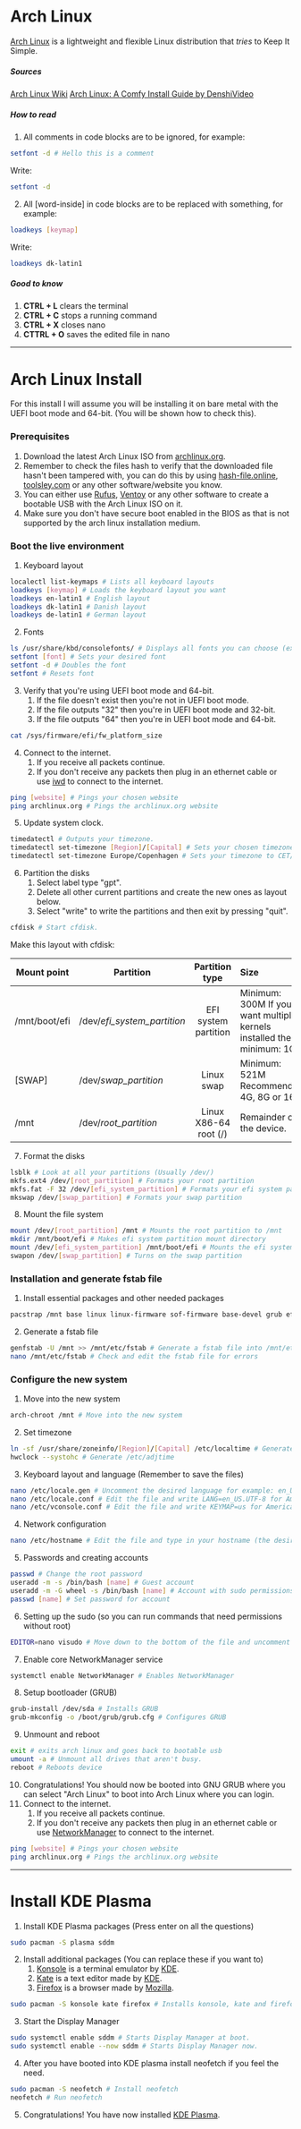 # Arch Linux
[Arch Linux](https://archlinux.org/) is a lightweight and flexible Linux distribution that *tries* to Keep It Simple.

##### Sources
[Arch Linux Wiki](https://wiki.archlinux.org/)
[Arch Linux: A Comfy Install Guide by DenshiVideo](https://www.youtube.com/watch?v=68z11VAYMS8&t=1118s)

##### How to read
1. All comments in code blocks are to be ignored, for example:
```bash
setfont -d # Hello this is a comment
```
Write:
```bash
setfont -d
```
2. All [word-inside] in code blocks are to be replaced with something, for example:
```bash
loadkeys [keymap]
```
Write:
```bash
loadkeys dk-latin1
```

##### Good to know
1. **CTRL + L** clears the terminal
2. **CTRL + C** stops a running command
3. **CTRL + X** closes nano
4. **CTTRL + O** saves the edited file in nano

---
# Arch Linux Install
For this install I will assume you will be installing it on bare metal with the UEFI boot mode and 64-bit. (You will be shown how to check this).

### Prerequisites
1. Download the latest Arch Linux ISO from [archlinux.org](https://archlinux.org/download/).
2. Remember to check the files hash to verify that the downloaded file hasn't been tampered with, you can do this by using [hash-file.online](https://hash-file.online/), [toolsley.com](https://www.toolsley.com/hash.html) or any other software/website you know.
3. You can either use [Rufus](https://rufus.ie/en/), [Ventoy](https://www.ventoy.net/en/index.html) or any other software to create a bootable USB with the Arch Linux ISO on it.
4. Make sure you don't have secure boot enabled in the BIOS as that is not supported by the arch linux installation medium.
### Boot the live environment
1. Keyboard layout
```bash
localectl list-keymaps # Lists all keyboard layouts
loadkeys [keymap] # Loads the keyboard layout you want
loadkeys en-latin1 # English layout
loadkeys dk-latin1 # Danish layout
loadkeys de-latin1 # German layout
```
2. Fonts
```bash
ls /usr/share/kbd/consolefonts/ # Displays all fonts you can choose (exclude the .psf, .psfu and .gz)
setfont [font] # Sets your desired font
setfont -d # Doubles the font
setfont # Resets font
```
3. Verify that you're using UEFI boot mode and 64-bit.
	1. If the file doesn't exist then you're not in UEFI boot mode.
	2. If the file outputs "32" then you're in UEFI boot mode and 32-bit.
	3. If the file outputs "64" then you're in UEFI boot mode and 64-bit.
```bash
cat /sys/firmware/efi/fw_platform_size
```
4. Connect to the internet.
	1. If you receive all packets continue.
	2. If you don't receive any packets then plug in an ethernet cable or use [iwd](https://wiki.archlinux.org/title/Iwd#iwctl) to connect to the internet.
```bash
ping [website] # Pings your chosen website
ping archlinux.org # Pings the archlinux.org website
```
5. Update system clock.
```bash
timedatectl # Outputs your timezone.
timedatectl set-timezone [Region]/[Capital] # Sets your chosen timezone
timedatectl set-timezone Europe/Copenhagen # Sets your timezone to CET/CEST
```
6. Partition the disks
	1. Select label type "gpt".
	2. Delete all other current partitions and create the new ones as layout below.
	3. Select "write" to write the partitions and then exit by pressing "quit".
```bash
cfdisk # Start cfdisk.
```
Make this layout with cfdisk:

| Mount point   | Partition                   |    Partition type     | Size                                                                                            |
| ------------- | --------------------------- |:---------------------:|:----------------------------------------------------------------------------------------------- |
| /mnt/boot/efi | /dev/_efi_system_partition_ | EFI system partition  | Minimum: 300M                          If you want multiple kernels installed then minimum: 1G. |
| [SWAP]        | /dev/_swap_partition_       |      Linux swap       | Minimum: 521M           Recommended: 4G, 8G or 16G.                                             |
| /mnt          | /dev/_root_partition_       | Linux X86-64 root (/) | Remainder of the device.                                                                        |
7. Format the disks
```bash
lsblk # Look at all your partitions (Usually /dev/)
mkfs.ext4 /dev/[root_partition] # Formats your root partition
mkfs.fat -F 32 /dev/[efi_system_partition] # Formats your efi system partition
mkswap /dev/[swap_partition] # Formats your swap partition
```
8. Mount the file system
```bash
mount /dev/[root_partition] /mnt # Mounts the root partition to /mnt
mkdir /mnt/boot/efi # Makes efi system partition mount directory
mount /dev/[efi_system_partition] /mnt/boot/efi # Mounts the efi system partition to /mnt/boot/efi
swapon /dev/[swap_partition] # Turns on the swap partition
```
### Installation and generate fstab file
1. Install essential packages and other needed packages
```bash
pacstrap /mnt base linux linux-firmware sof-firmware base-devel grub efibootmgr nano networkmanager # Installs Arch Linux
```
2. Generate a fstab file
```bash
genfstab -U /mnt >> /mnt/etc/fstab # Generate a fstab file into /mnt/etc/fstab
nano /mnt/etc/fstab # Check and edit the fstab file for errors
```
### Configure the new system
1. Move into the new system
```bash
arch-chroot /mnt # Move into the new system
```
2. Set timezone
```bash
ln -sf /usr/share/zoneinfo/[Region]/[Capital] /etc/localtime # Generate etc/localtime
hwclock --systohc # Generate /etc/adjtime
```
3. Keyboard layout and language (Remember to save the files)
```bash
nano /etc/locale.gen # Uncomment the desired language for example: en_US.UTF-8 for American English
nano /etc/locale.conf # Edit the file and write LANG=en_US.UTF-8 for American English
nano /etc/vconsole.conf # Edit the file and write KEYMAP=us for American English keyboarrd layout or KEYMAP=dk-latin1 for Danish keyboard layout
```
4. Network configuration
```bash
nano /etc/hostname # Edit the file and type in your hostname (the desired name of your device)
```
5. Passwords and creating accounts
```bash
passwd # Change the root password
useradd -m -s /bin/bash [name] # Guest account
useradd -m -G wheel -s /bin/bash [name] # Account with sudo permissions
passwd [name] # Set password for account
```
6. Setting up the sudo (so you can run commands that need permissions without root)
```bash
EDITOR=nano visudo # Move down to the bottom of the file and uncomment the "%wheel ALL=(ALL) ALL" line
```
7. Enable core NetworkManager service
```bash
systemctl enable NetworkManager # Enables NetworkManager
```
8. Setup bootloader (GRUB)
```bash
grub-install /dev/sda # Installs GRUB
grub-mkconfig -o /boot/grub/grub.cfg # Configures GRUB
```
9. Unmount and reboot
```bash
exit # exits arch linux and goes back to bootable usb
umount -a # Unmount all drives that aren't busy.
reboot # Reboots device
```
10. Congratulations! You should now be booted into GNU GRUB where you can select "Arch Linux" to boot into Arch Linux where you can login.
4. Connect to the internet.
	1. If you receive all packets continue.
	2. If you don't receive any packets then plug in an ethernet cable or use [NetworkManager](https://wiki.archlinux.org/title/NetworkManager) to connect to the internet.
```bash
ping [website] # Pings your chosen website
ping archlinux.org # Pings the archlinux.org website
```

---
# Install KDE Plasma
1. Install KDE Plasma packages (Press enter on all the questions)
```bash
sudo pacman -S plasma sddm
```
2. Install additional packages (You can replace these if you want to)
	1. [Konsole](https://konsole.kde.org/) is a terminal emulator by [KDE](https://kde.org/).
	2. [Kate](https://apps.kde.org/kate/) is a text editor made by [KDE](https://kde.org/).
	3. [Firefox](https://www.mozilla.org/en-US/firefox/new/) is a browser made by [Mozilla](https://www.mozilla.org/en-US/).
```bash
sudo pacman -S konsole kate firefox # Installs konsole, kate and firefox.
```
3. Start the Display Manager
```bash
sudo systemctl enable sddm # Starts Display Manager at boot.
sudo systemctl enable --now sddm # Starts Display Manager now.
```
4. After you have booted into KDE plasma install neofetch if you feel the need.
```bash
sudo pacman -S neofetch # Install neofetch
neofetch # Run neofetch
```
5. Congratulations! You have now installed [KDE Plasma](https://kde.org/plasma-desktop/).